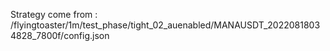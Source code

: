 Strategy come from : /flyingtoaster/1m/test_phase/tight_02_auenabled/MANAUSDT_20220818034828_7800f/config.json